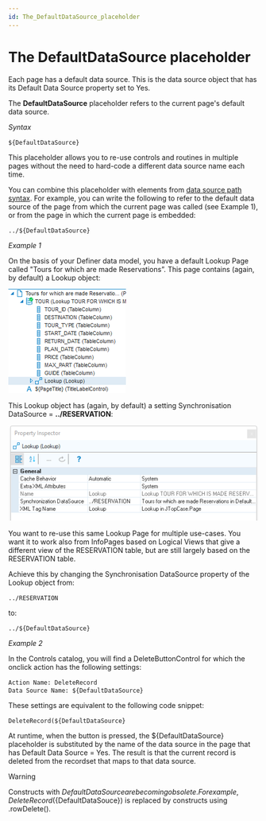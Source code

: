 ```yaml
---
id: The_DefaultDataSource_placeholder
---
```


# The DefaultDataSource placeholder

Each page has a default data source. This is the data source object that has its Default Data Source property set to Yes.

The **DefaultDataSource** placeholder refers to the current page's default data source.

*Syntax*

```
${DefaultDataSource}
```

This placeholder allows you to re-use controls and routines in multiple pages without the need to hard-code a different data source name each time.

You can combine this placeholder with elements from [data source path syntax](/docs/Web%20and%20app%20UIs/Data%20sources/Data%20source%20path%20syntax.md). For example, you can write the following to refer to the default data source of the page from which the current page was called (see Example 1), or from the page in which the current page is embedded:

```
../${DefaultDataSource}
```

*Example 1*

On the basis of your Definer data model, you have a default Lookup Page called "Tours for which are made Reservations”. This page contains (again, by default) a Lookup object:

![](./assets/1fe50fc2-f391-4456-93b9-5895eb036bd4.png)

This Lookup object has (again, by default) a setting Synchronisation DataSource = **../RESERVATION**:

![](./assets/e3250b93-aef6-48f0-8db9-e76c61c4eb81.png)

You want to re-use this same Lookup Page for multiple use-cases. You want it to work also from InfoPages based on Logical Views that give a different view of the RESERVATION table, but are still largely based on the RESERVATION table.

Achieve this by changing the Synchronisation DataSource property of the Lookup object from:

```
../RESERVATION
```

to:

```
../${DefaultDataSource}
```

*Example 2*

In the Controls catalog, you will find a DeleteButtonControl for which the onclick action has the following settings:

```
Action Name: DeleteRecord
Data Source Name: ${DefaultDataSource}

```

These settings are equivalent to the following code snippet:

```
DeleteRecord(${DefaultDataSource}
```

At runtime, when the button is pressed, the ${DefaultDataSource} placeholder is substituted by the name of the data source in the page that has Default Data Source = Yes. The result is that the current record is deleted from the recordset that maps to that data source.

> [!WARNING]
> Constructs with ${DefaultDataSource} are becoming obsolete. For example, DeleteRecord(${DefaultDataSouce}) is replaced by constructs using .rowDelete().